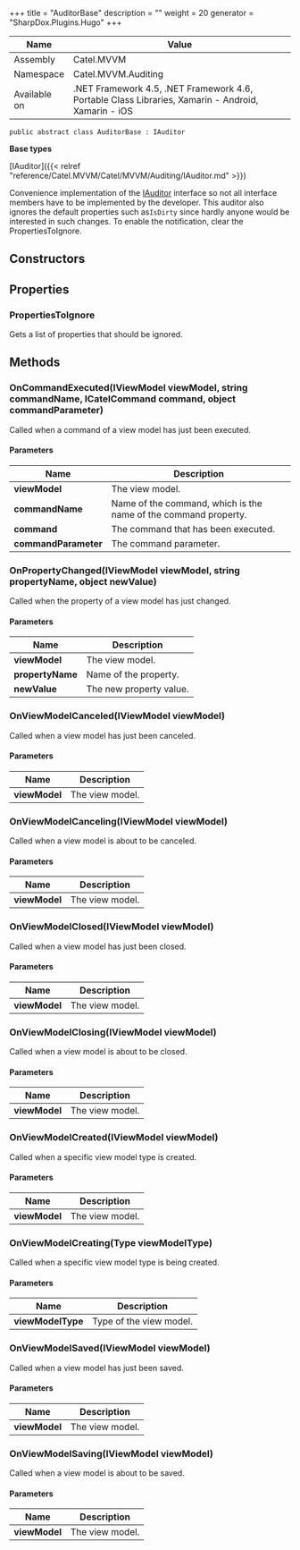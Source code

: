 

+++
title = "AuditorBase" 
description = ""
weight = 20
generator = "SharpDox.Plugins.Hugo"
+++

Name|Value
---|---
Assembly|Catel.MVVM
Namespace|Catel.MVVM.Auditing
Available on|.NET Framework 4.5, .NET Framework 4.6, Portable Class Libraries, Xamarin - Android, Xamarin - iOS

```
public abstract class AuditorBase : IAuditor
```

**Base types**

[IAuditor]({{< relref "reference/Catel.MVVM/Catel/MVVM/Auditing/IAuditor.md" >}})

Convenience implementation of the [IAuditor](#) interface so not all interface members have to be implemented by the developer. This auditor also ignores the default properties such as`IsDirty` since hardly anyone would be interested in such changes. To enable the notification, clear the PropertiesToIgnore.

## Constructors

## Properties

### PropertiesToIgnore

Gets a list of properties that should be ignored.

## Methods

### OnCommandExecuted(IViewModel viewModel, string commandName, ICatelCommand command, object commandParameter)

Called when a command of a view model has just been executed.

#### Parameters

Name|Description
---|---
**viewModel**|The view model.
**commandName**|Name of the command, which is the name of the command property.
**command**|The command that has been executed.
**commandParameter**|The command parameter.

### OnPropertyChanged(IViewModel viewModel, string propertyName, object newValue)

Called when the property of a view model has just changed.

#### Parameters

Name|Description
---|---
**viewModel**|The view model.
**propertyName**|Name of the property.
**newValue**|The new property value.

### OnViewModelCanceled(IViewModel viewModel)

Called when a view model has just been canceled.

#### Parameters

Name|Description
---|---
**viewModel**|The view model.

### OnViewModelCanceling(IViewModel viewModel)

Called when a view model is about to be canceled.

#### Parameters

Name|Description
---|---
**viewModel**|The view model.

### OnViewModelClosed(IViewModel viewModel)

Called when a view model has just been closed.

#### Parameters

Name|Description
---|---
**viewModel**|The view model.

### OnViewModelClosing(IViewModel viewModel)

Called when a view model is about to be closed.

#### Parameters

Name|Description
---|---
**viewModel**|The view model.

### OnViewModelCreated(IViewModel viewModel)

Called when a specific view model type is created.

#### Parameters

Name|Description
---|---
**viewModel**|The view model.

### OnViewModelCreating(Type viewModelType)

Called when a specific view model type is being created.

#### Parameters

Name|Description
---|---
**viewModelType**|Type of the view model.

### OnViewModelSaved(IViewModel viewModel)

Called when a view model has just been saved.

#### Parameters

Name|Description
---|---
**viewModel**|The view model.

### OnViewModelSaving(IViewModel viewModel)

Called when a view model is about to be saved.

#### Parameters

Name|Description
---|---
**viewModel**|The view model.

